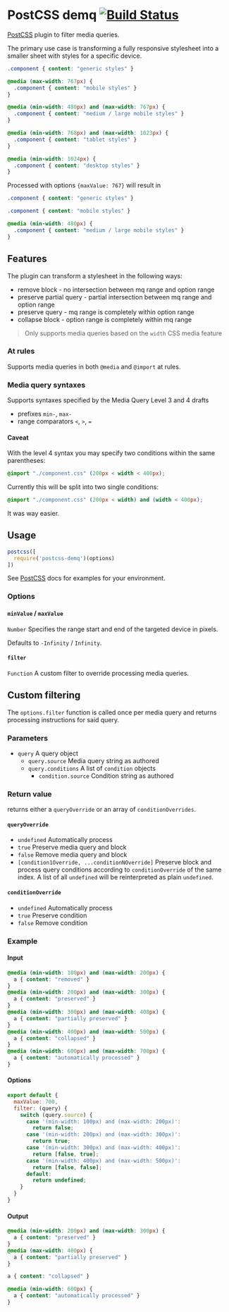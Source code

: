 # PostCSS demq [![Build Status][ci-img]][ci]

[PostCSS]: https://github.com/postcss/postcss
[ci-img]:  https://travis-ci.org/bonniernews/postcss-demq.svg
[ci]:      https://travis-ci.org/bonniernews/postcss-demq

[PostCSS] plugin to filter media queries.

The primary use case is transforming a fully responsive stylesheet into a smaller sheet with styles for a specific device.

```css
.component { content: "generic styles" }

@media (max-width: 767px) {
  .component { content: "mobile styles" }
}

@media (min-width: 480px) and (max-width: 767px) {
  .component { content: "medium / large mobile styles" }
}

@media (min-width: 768px) and (max-width: 1023px) {
  .component { content: "tablet styles" }
}

@media (min-width: 1024px) {
  .component { content: "desktop styles" }
}
```

Processed with options `{maxValue: 767}` will result in

```css
.component { content: "generic styles" }

.component { content: "mobile styles" }

@media (min-width: 480px) {
  .component { content: "medium / large mobile styles" }
}
```

## Features

The plugin can transform a stylesheet in the following ways:

- remove block - no intersection between mq range and option range
- preserve partial query - partial intersection between mq range and option range
- preserve query - mq range is completely within option range
- collapse block - option range is completely within mq range

> Only supports media queries based on the `width` CSS media feature

### At rules

Supports media queries in both `@media` and `@import` at rules.

### Media query syntaxes

Supports syntaxes specified by the Media Query Level 3 and 4 drafts

- prefixes `min-`, `max-`
- range comparators `<`, `>`, `=`

#### Caveat

With the level 4 syntax you may specify two conditions within the same parentheses:

```css
@import "./component.css" (200px < width < 400px);
```

Currently this will be split into two single conditions:

```css
@import "./component.css" (200px < width) and (width < 400px);
```

It was way easier.

## Usage

```js
postcss([
  require('postcss-demq')(options)
])
```

See [PostCSS] docs for examples for your environment.

### Options

#### `minValue` / `maxValue`
`Number` Specifies the range start and end of the targeted device in pixels.

Defaults to `-Infinity` / `Infinity`.

#### `filter`
`Function` A custom filter to override processing media queries.

## Custom filtering
The `options.filter` function is called once per media query and returns processing instructions for said query.

### Parameters
- `query` A query object
  - `query.source` Media query string as authored
  - `query.conditions` A list of `condition` objects
    - `condition.source` Condition string as authored

### Return value
returns either a `queryOverride` or an array of `conditionOverrides`.

#### `queryOverride`
- `undefined` Automatically process
- `true` Preserve media query and block
- `false` Remove media query and block
- `[condition1Override, ...conditionNOverride]` Preserve block and process query conditions according to `conditionOverride` of the same index.
  A list of all `undefined` will be reinterpreted as plain `undefined`.

#### `conditionOverride`
- `undefined` Automatically process
- `true` Preserve condition
- `false` Remove condition

### Example

#### Input
```css
@media (min-width: 100px) and (max-width: 200px) {
  a { content: "removed" }
}
@media (min-width: 200px) and (max-width: 300px) {
  a { content: "preserved" }
}
@media (min-width: 300px) and (max-width: 400px) {
  a { content: "partially preserved" }
}
@media (min-width: 400px) and (max-width: 500px) {
  a { content: "collapsed" }
}
@media (min-width: 600px) and (max-width: 700px) {
  a { content: "automatically processed" }
}
```

#### Options
```js
export default {
  maxValue: 700,
  filter: (query) {
    switch (query.source) {
      case '(min-width: 100px) and (max-width: 200px)':
        return false;
      case '(min-width: 200px) and (max-width: 300px)':
        return true;
      case '(min-width: 300px) and (max-width: 400px)':
        return [false, true];
      case '(min-width: 400px) and (max-width: 500px)':
        return [false, false];
      default:
        return undefined;
    }
  }
}
```

#### Output
```css
@media (min-width: 200px) and (max-width: 300px) {
  a { content: "preserved" }
}
@media (max-width: 400px) {
  a { content: "partially preserved" }
}

a { content: "collapsed" }

@media (min-width: 600px) {
  a { content: "automatically processed" }
}
```
